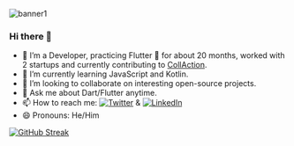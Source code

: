 ![banner1](https://images.weserv.nl/?url=https://user-images.githubusercontent.com/55953830/171810767-eb2fde89-1e5c-4abc-a681-ffe0f3dc6fdd.png&w=700&h=275&fit=contain&trim)

<!--
(https://images.weserv.nl/?url=https://user-images.githubusercontent.com/55953830/171807075-5047a92b-80a2-4caf-a524-48d4d6785557.png&w=700&h=300&fit=contain&trim)
-->
### Hi there 👋

<!--
**sudo-saksham/sudo-saksham** is a ✨ _special_ ✨ repository because its `README.md` (this file) appears on your GitHub profile.

Here are some ideas to get you started:
-->
- 🔭 I’m a Developer, practicing Flutter 💙 for about 20 months, worked with 2 startups and currently contributing to [CollAction](https://github.com/CollActionteam/collaction_app).
- 🌱 I’m currently learning JavaScript and Kotlin.
- 👯 I’m looking to collaborate on interesting open-source projects.
- 💬 Ask me about Dart/Flutter anytime.
- 📫 How to reach me: [![Twitter](https://user-images.githubusercontent.com/55953830/171819574-afefef1a-3973-48bc-abbf-c96b670953ee.gif)](https://www.twitter.com/sakshamgupta392) & [![LinkedIn](https://user-images.githubusercontent.com/55953830/171818642-4c29e83c-02e6-4297-8a4d-539715f25cc2.gif)](https://www.linkedin.com/in/sudo-saksham)
- 😄 Pronouns: He/Him

[![GitHub Streak](http://github-readme-streak-stats.herokuapp.com?user=sudo-saksham&theme=radical&hide_border=true&date_format=j%20M%5B%20Y%5D)](https://git.io/streak-stats)

<!--
- ⚡ Fun fact: 
-->
